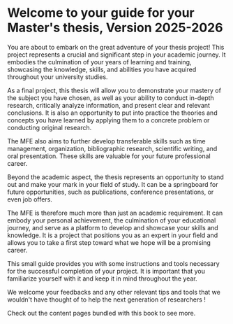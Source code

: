 # Welcome to your guide for your Master's thesis, Version 2025-2026

You are about to embark on the great adventure of your thesis project! This project represents a crucial and significant step in your academic journey. It embodies the culmination of your years of learning and training, showcasing the knowledge, skills, and abilities you have acquired throughout your university studies.

As a final project, this thesis will allow you to demonstrate your mastery of the subject you have chosen, as well as your ability to conduct in-depth research, critically analyze information, and present clear and relevant conclusions. It is also an opportunity to put into practice the theories and concepts you have learned by applying them to a concrete problem or conducting original research.

The MFE also aims to further develop transferable skills such as time management, organization, bibliographic research, scientific writing, and oral presentation. These skills are valuable for your future professional career.

Beyond the academic aspect, the thesis represents an opportunity to stand out and make your mark in your field of study. It can be a springboard for future opportunities, such as publications, conference presentations, or even job offers.

The MFE is therefore much more than just an academic requirement. It can embody your personal achievement, the culmination of your educational journey, and serve as a platform to develop and showcase your skills and knowledge. It is a project that positions you as an expert in your field and allows you to take a first step toward what we hope will be a promising career.

This small guide provides you with some instructions and tools necessary for the successful completion of your project. It is important that you familiarize yourself with it and keep it in mind throughout the year.

We welcome your feedbacks and any other relevant tips and tools that we wouldn't have thought of to help the next generation of researchers !

Check out the content pages bundled with this book to see more.

```{tableofcontents}
```

